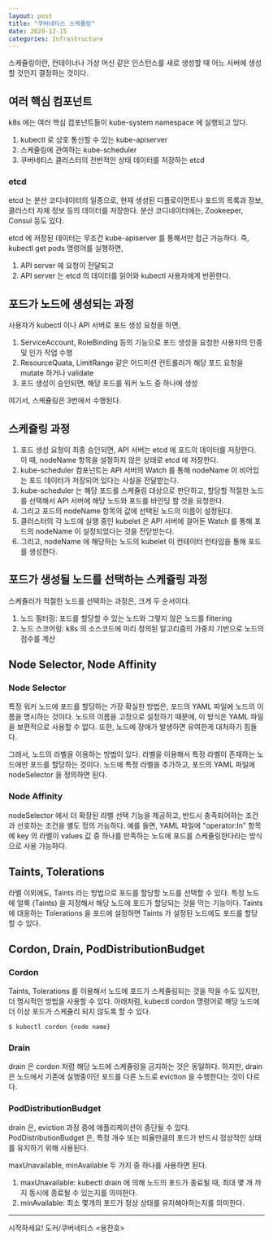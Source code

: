 ```yaml
---
layout: post
title: "쿠버네티스 스케쥴링"
date: 2020-12-15
categories: Infrastructure
---
```


스케쥴링이란, 컨테이너나 가상 머신 같은 인스턴스를 새로 생성할 때 어느 서버에 생성할 것인지 결정하는 것이다.

## 여러 핵심 컴포넌트

k8s 에는 여러 핵심 컴포넌트들이 kube-system namespace 에 실행되고 있다.

1. kubectl 로 상호 통신할 수 있는 kube-apiserver
2. 스케쥴링에 관여하는 kube-scheduler
3. 쿠버네티스 클러스터의 전반적인 상태 데이터를 저장하는 etcd

### etcd 

etcd 는 분산 코디네이터의 일종으로, 현재 생성된 디플로이먼트나 포드의 목록과 정보, 클러스터 자체 정보 등의 데이터를 저장한다.
분산 코디네이터에는, Zookeeper, Consul 등도 있다.

etcd 에 저장된 데이터는 무조건 kube-apiserver 를 통해서만 접근 가능하다.
즉, kubectl get pods 명령어를 실행하면,

1. API server 에 요청이 전달되고
2. API server 는 etcd 의 데이터를 읽어와 kubectl 사용자에게 반환한다.

## 포드가 노드에 생성되는 과정

사용자가 kubectl 이나 API 서버로 포드 생성 요청을 하면,

1. ServiceAccount, RoleBinding 등의 기능으로 포드 생성을 요청한 사용자의 인증 및 인가 작업 수행
2. ResourceQuata, LimitRange 같은 어드미션 컨트롤러가 해당 포드 요청을 mutate 하거나 validate 
3. 포드 생성이 승인되면, 해당 포드를 워커 노드 중 하나에 생성

여기서, 스케쥴링은 3번에서 수행된다.

## 스케쥴링 과정

1. 포드 생성 요청이 최종 승인되면, API 서버는 etcd 에 포드의 데이터를 저장한다. 이 때, nodeName 항목을 설정하지 않은 상태로 etcd 에 저장한다.
2. kube-scheduler 컴포넌트는 API 서버의 Watch 를 통해 nodeName 이 비어있는 포드 데이터가 저장되어 있다는 사실을 전달받는다.
3. kube-scheduler 는 해당 포드를 스케쥴링 대상으로 판단하고, 할당할 적절한 노드를 선택해서 API 서버에 해당 노드와 포드를 바인딩 할 것을 요청한다.
4. 그리고 포드의 nodeName 항목의 값에 선택된 노드의 이름이 설정된댜.
5. 클러스터의 각 노드에 실행 중인 kubelet 은 API 서버에 걸어둔 Watch 를 통해 포드의 nodeName 이 설정되었다는 것을 전닫받는다.
6. 그리고, nodeName 에 해당하는 노드의 kubelet 이 컨테이터 런타임을 통해 포드를 생성한다.

## 포드가 생성될 노드를 선택하는 스케쥴링 과정

스케쥴러가 적절한 노드를 선택하는 과정은, 크게 두 순서이다.

1. 노드 필터링: 포드를 할당할 수 있는 노드와 그렇지 않은 노드를 filtering
2. 노드 스코어링: k8s 의 소스코드에 미리 정의된 알고리즘의 가중치 기반으로 노드의 점수를 계산

## Node Selector, Node Affinity

### Node Selector

특정 워커 노드에 포드를 할당하는 가장 확실한 방법은, 포드의 YAML 파일에 노드의 이름을 명시하는 것이다.
노드의 이름을 고정으로 설정하기 때문에, 이 방식은 YAML 파일을 보편적으로 사용할 수 없다. 
또한, 노드에 장애가 발생하면 유여한게 대처하기 힘들다.

그래서, 노드의 라벨을 이용하는 방법이 있다.
라벨을 이용해서 특정 라벨이 존재하는 노드에만 포드를 할당하는 것이다.
노드에 특정 라벨을 추가하고, 포드의 YAML 파일에 nodeSelector 을 정의하면 된다.

### Node Affinity

nodeSelector 에서 더 확장된 라벨 선택 기능을 제공하고, 반드시 충족되어햐는 조건과 선호하는 조건을 별도 정의 가능하다.
예를 들면, YAML 파일에 "operator:In" 항목에 key 의 라벨이 values 값 중 하나를 만족하는 노드에 포드를 스케쥴링한다라는 방식으로 사용 가능하다. 

## Taints, Tolerations

라벨 이외에도, Taints 라는 방법으로 포드를 할당할 노드를 선택할 수 있다.
특정 노드에 얼룩 (Taints) 을 지정해서 해당 노드에 포드가 할당되는 것을 막는 기능이다.
Taints 에 대응하는 Tolerations 을 포드에 설정하면 Taints 가 설정된 노드에도 포드를 할당 할 수 있다. 

## Cordon, Drain, PodDistributionBudget

### Cordon

Taints, Tolerations 를 이용해서 노드에 포드가 스케쥴링되는 것을 막을 수도 있지만, 더 명시적인 방법을 사용할 수 있다.
아래처럼, kubectl cordon 명령어로 해당 노드에 더 이상 포드가 스케쥴리 되지 않도록 할 수 있다.

```bash
$ kubectl cordon {node name}
```

### Drain

drain 은 cordon 처럼 해당 노드에 스케쥴링을 금지하는 것은 동일하다.
하지만, drain 은 노드에서 기존에 실행중이던 포드를 다른 노드로 eviction 을 수행한다는 것이 다르다.

### PodDistributionBudget

drain 은, eviction 과정 중에 애플리케이션이 중단될 수 있다.
PodDistributionBudget 은, 특정 개수 또는 비율만큼의 포드가 반드시 정상적인 상태를 유지하기 위해 사용된다.

maxUnavailable, minAvailable 두 가지 중 하나를 사용하면 된다.

1. maxUnavailable: kubectl drain 에 의해 노드의 포드가 종료될 때, 최대 몇 개 까지 동시에 종료될 수 있는지를 의미한다.
2. minAvailable: 최소 몇개의 포드가 정상 상태를 유지해야하는지를 의미한다.

---

시작하세요! 도커/쿠버네티스 <용찬호>